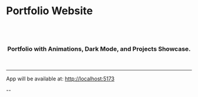 # Portfolio Website

<div align="center">
  <br />
  <a href="" target="_blank">

  </a>
  <br />
  <div>
   
  </div>
  <h3 align="center"> Portfolio with Animations, Dark Mode, and Projects Showcase.</h3>
  <div align="center"> 
    <a href="" target="_blank"></b></a>
  </div>
  <br />
</div>

---

App will be available at: [http://localhost:5173](http://localhost:5173)

--

